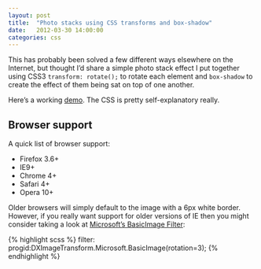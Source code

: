 ```yaml
---
layout: post
title:  "Photo stacks using CSS transforms and box-shadow"
date:   2012-03-30 14:00:00
categories: css
---
```


This has probably been solved a few different ways elsewhere on the Internet, but thought I’d share a simple photo stack effect I put together using CSS3 `transform: rotate();` to rotate each element and `box-shadow` to create the effect of them being sat on top of one another.

Here’s a working [demo][demo]. The CSS is pretty self-explanatory really.

Browser support
---------------

A quick list of browser support:

* Firefox 3.6+
* IE9+
* Chrome 4+
* Safari 4+
* Opera 10+

Older browsers will simply default to the image with a 6px white border. However, if you really want support for older versions of IE then you might consider taking a look at [Microsoft’s BasicImage Filter][microsoft-bi-filter]:

{% highlight scss %}
filter: progid:DXImageTransform.Microsoft.BasicImage(rotation=3);
{% endhighlight %}

[demo]: http://jsfiddle.net/matthall/bkRdM/1/
[microsoft-bi-filter]: http://msdn.microsoft.com/en-us/library/ms532972%28VS.85%29.aspx
